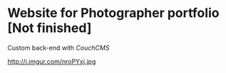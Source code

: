 # Website for Photographer portfolio [Not finished]

Custom back-end with *CouchCMS*

http://i.imgur.com/nroPYxj.jpg 
